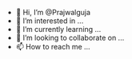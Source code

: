 - 👋 Hi, I’m @Prajwalguja
- 👀 I’m interested in ...
- 🌱 I’m currently learning ...
- 💞️ I’m looking to collaborate on ...
- 📫 How to reach me ...

<!---
Prajwalguja/Prajwalguja is a ✨ special ✨ repository because its `README.md` (this file) appears on your GitHub profile.
You can click the Preview link to take a look at your changes.
--->
